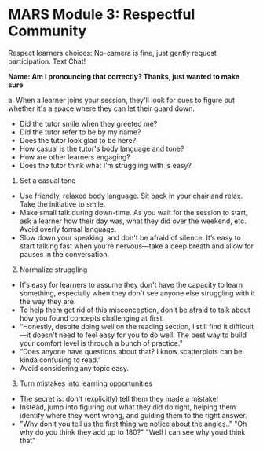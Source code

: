 # MARS Module 3: Respectful Community
Respect learners choices: No-camera is fine, just gently request participation.
Text Chat!

**Name: Am I pronouncing that correctly? Thanks, just wanted to make sure**

a. When a learner joins your session, they'll look for cues to figure out whether it's a space where they can let their guard down.
- Did the tutor smile when they greeted me?
- Did the tutor refer to be by my name?
- Does the tutor look glad to be here?
- How casual is the tutor's body language and tone?
- How are other learners engaging?
- Does the tutor think what I'm struggling with is easy?

1) Set a casual tone
- Use friendly, relaxed body language. Sit back in your chair and relax. Take the initiative to smile.
- Make small talk during down-time. As you wait for the session to start, ask a learner how their day was, what they did over the weekend, etc. Avoid overly formal language.
- Slow down your speaking, and don't be afraid of silence. It’s easy to start talking fast when you’re nervous—take a deep breath and allow for pauses in the conversation.
2) Normalize struggling
- It's easy for learners to assume they don't have the capacity to learn something, especially when they don't see anyone else struggling with it the way they are.
- To help them get rid of this misconception, don't be afraid to talk about how you found concepts challenging at first.
- “Honestly, despite doing well on the reading section, I still find it difficult—it doesn't need to feel easy for you to do well. The best way to build your comfort level is through a bunch of practice.”
- “Does anyone have questions about that? I know scatterplots can be kinda confusing to read.”
- Avoid considering any topic easy.
3) Turn mistakes into learning opportunities
- The secret is: don't (explicitly) tell them they made a mistake!
- Instead, jump into figuring out what they did do right, helping them identify where they went wrong, and guiding them to the right answer.
- "Why don't you tell us the first thing we notice about the angles.." "Oh why do you think they add up to 180?" "Well I can see why youd think that"
